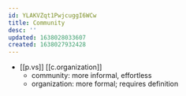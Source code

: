 ```yaml
---
id: YLAKVZqt1PwjcuggI6WCw
title: Community
desc: ''
updated: 1638028033607
created: 1638027932428
---
```




- [[p.vs]] [[c.organization]]
  - community: more informal, effortless
  - organization: more formal; requires definition
